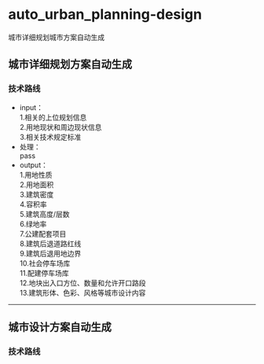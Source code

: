 # auto_urban_planning-design
城市详细规划城市方案自动生成
## 城市详细规划方案自动生成
### 技术路线
* input：  
  1.相关的上位规划信息  
  2.用地现状和周边现状信息  
  3.相关技术规定标准  
* 处理：  
  pass
* output：  
  1.用地性质  
  2.用地面积  
  3.建筑密度  
  4.容积率  
  5.建筑高度/层数  
  6.绿地率  
  7.公建配套项目  
  8.建筑后退道路红线  
  9.建筑后退用地边界  
  10.社会停车场库  
  11.配建停车场库  
  12.地块出入口方位、数量和允许开口路段  
  13.建筑形体、色彩、风格等城市设计内容  
---
## 城市设计方案自动生成
### 技术路线

